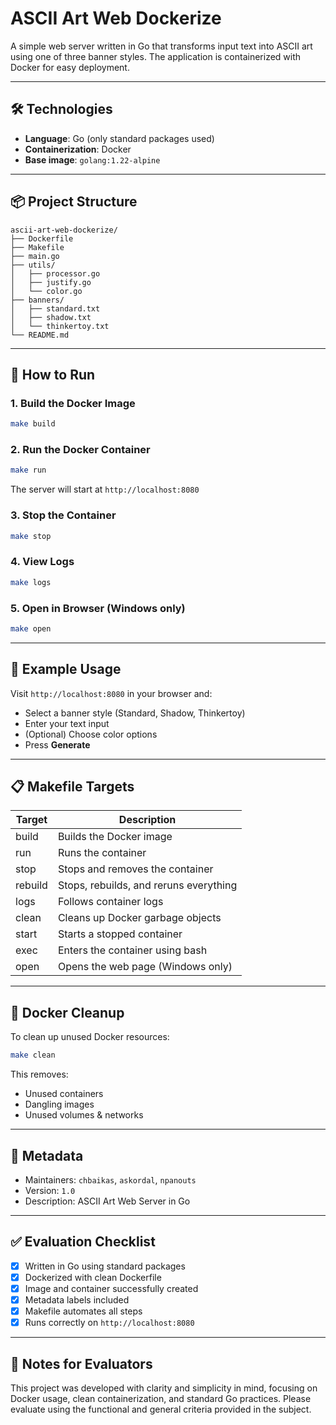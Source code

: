 # ASCII Art Web Dockerize

A simple web server written in Go that transforms input text into ASCII art using one of three banner styles. The application is containerized with Docker for easy deployment.

---

## 🛠️ Technologies

- **Language**: Go (only standard packages used)
- **Containerization**: Docker
- **Base image**: `golang:1.22-alpine`

---

## 📦 Project Structure

```
ascii-art-web-dockerize/
├── Dockerfile
├── Makefile
├── main.go
├── utils/
│   ├── processor.go
│   ├── justify.go
│   └── color.go
├── banners/
│   ├── standard.txt
│   ├── shadow.txt
│   └── thinkertoy.txt
└── README.md
```

---

## 🚀 How to Run

### 1. Build the Docker Image
```bash
make build
```

### 2. Run the Docker Container
```bash
make run
```

The server will start at `http://localhost:8080`

### 3. Stop the Container
```bash
make stop
```

### 4. View Logs
```bash
make logs
```

### 5. Open in Browser (Windows only)
```bash
make open
```

---

## 📄 Example Usage

Visit `http://localhost:8080` in your browser and:

- Select a banner style (Standard, Shadow, Thinkertoy)
- Enter your text input
- (Optional) Choose color options
- Press **Generate**

---

## 📋 Makefile Targets

| Target   | Description                             |
|----------|-----------------------------------------|
| build    | Builds the Docker image                 |
| run      | Runs the container                      |
| stop     | Stops and removes the container         |
| rebuild  | Stops, rebuilds, and reruns everything  |
| logs     | Follows container logs                  |
| clean    | Cleans up Docker garbage objects        |
| start    | Starts a stopped container              |
| exec     | Enters the container using bash         |
| open     | Opens the web page (Windows only)       |

---

## 🧼 Docker Cleanup

To clean up unused Docker resources:

```bash
make clean
```

This removes:
- Unused containers
- Dangling images
- Unused volumes & networks

---

## 📌 Metadata

- Maintainers: `chbaikas`, `askordal`, `npanouts`
- Version: `1.0`
- Description: ASCII Art Web Server in Go

---

## ✅ Evaluation Checklist

- [x] Written in Go using standard packages
- [x] Dockerized with clean Dockerfile
- [x] Image and container successfully created
- [x] Metadata labels included
- [x] Makefile automates all steps
- [x] Runs correctly on `http://localhost:8080`

---

## 🧪 Notes for Evaluators

This project was developed with clarity and simplicity in mind, focusing on Docker usage, clean containerization, and standard Go practices. Please evaluate using the functional and general criteria provided in the subject.